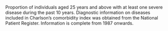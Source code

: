 Proportion of individuals aged 25 years and above with at least one severe disease during the past 10 years. Diagnostic information on diseases included in Charlson’s comorbidity index was obtained from the National Patient Register. Information is complete from 1987 onwards.

